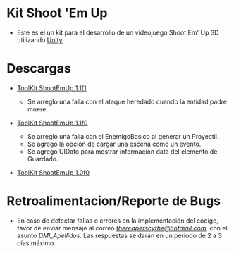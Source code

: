 # Kit Shoot 'Em Up

- Este es el un kit para el desarrollo de un videojuego Shoot Em' Up 3D utilizando [Unity](https://unity.com/es)

# Descargas

- [ToolKit ShootEmUp 1.1f1](https://raw.githubusercontent.com/TheReaperScythe/Kit_ShootEmUp/master/Versiones/ToolKit_ShootEmUp_1_1f1.unitypackage)

  * Se arreglo una falla con el ataque heredado cuando la entidad padre muere.

- [ToolKit ShootEmUp 1.1f0](https://raw.githubusercontent.com/TheReaperScythe/Kit_ShootEmUp/master/Versiones/ToolKit_ShootEmUp_1_1f0.unitypackage)

  * Se arreglo una falla con el EnemigoBasico al generar un Proyectil.
  * Se agrego la opción de cargar una escena como un evento.
  * Se agrego UIDato para mostrar información data del elemento de Guardado.

- [ToolKit ShootEmUp 1.0f0](https://raw.githubusercontent.com/TheReaperScythe/Kit_ShootEmUp/master/Versiones/ToolKit_ShootEmUp_1_0f0.unitypackage)

# Retroalimentacion/Reporte de Bugs

- En caso de detectar fallas o errores en la implementación del código, favor de enviar mensaje al correo *thereaperscythe@hotmail.com*, con el asunto *DMI_Apellidos*. Las respuestas se darán en un periodo de 2 a 3 días máximo.
